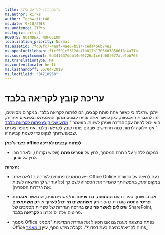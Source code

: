 ```yaml
---
title: עריכת קובץ לקריאה בלבד
ms.author: kirks
author: Techwriter40
ms.date: 9/10/2018
ms.audience: ITPro
ms.topic: article
ROBOTS: NOINDEX, NOFOLLOW
localization_priority: Normal
ms.assetid: 7fd02fc7-4aaf-4ae6-b514-ceda456b74e2
ms.openlocfilehash: 5fcf591c5312daf7b817b17056078506f1d4a77b
ms.sourcegitcommit: 6d341637dbb14e90726a1ce1d68f077ace9bb765
ms.translationtype: MT
ms.contentlocale: he-IL
ms.lasthandoff: 06/04/2019
ms.locfileid: "34718958"
---
```

# <a name="edit-a-read-only-file"></a>עריכת קובץ לקריאה בלבד

<p style="mso-margin-top-alt: auto; mso-margin-bottom-alt: auto; line-height: normal;"><span style="mso-fareast-font-family: 'Times New Roman'; mso-bidi-font-family: Calibri; mso-bidi-theme-font: minor-latin;">ייתכן שתגלה כי כאשר אתה פותח קבצים, הם לפתוח לקריאה בלבד. במקרים מסוימים, זהו להגברת האבטחה, כגון כאשר אתה פותח קבצים מתוך האינטרנט ובפעמים אחרות, הוא יכול להיות עקב הגדרה שניתן לשנות. במאמר &ldquo; <a href="https://support.office.com/en-us/article/Why-did-my-file-open-read-only-3ab4b792-da50-4b38-8628-14c64e1f1d15"><span style="color: blue;">מדוע שלי קובץ פתוח לקריאה בלבד</span></a> &rdquo; אנו חלוקה לרמות כמה תרחישים שבהם פותח קובץ לקריאה בלבד ואת מספר צעדים שבאפשרותך לנקוט כדי לשנות קביעה זו.</span></p> <p style="mso-margin-top-alt: auto; mso-margin-bottom-alt: auto; line-height: normal;"><strong><span style="mso-fareast-font-family: 'Times New Roman'; mso-bidi-font-family: Calibri; mso-bidi-theme-font: minor-latin;">כאן&rsquo;s כיצד office לפתוח קבצים לעריכה.</span></strong></p> <ul> <li style="mso-margin-top-alt: auto; mso-margin-bottom-alt: auto; line-height: normal;"><span style="mso-fareast-font-family: 'Times New Roman'; mso-bidi-font-family: Calibri; mso-bidi-theme-font: minor-latin;">במקום ללחוץ על כותרת המסמך, לחץ על <strong>תפריט פתח</strong> (שלוש נקודות), ולאחר מכן לחץ על <strong>ערוך</strong>.</span></li> </ul> <p style="mso-margin-top-alt: auto; mso-margin-bottom-alt: auto; line-height: normal;"><strong><span style="mso-fareast-font-family: 'Times New Roman'; mso-bidi-font-family: Calibri; mso-bidi-theme-font: minor-latin;">הערות:</span></strong></p> <ul> <li style="mso-margin-top-alt: auto; mso-margin-bottom-alt: auto; line-height: normal;"><span style="mso-fareast-font-family: 'Times New Roman'; mso-bidi-font-family: Calibri; mso-bidi-theme-font: minor-latin;">אם אתה&rsquo;d יש מסמכים פתוחים לעריכה ב- Office Online בעת לחיצה על הכותרת במקום זאת, באפשרותך להגדיר את הספריה לשם כך (כל עוד יש לך הרשאה לשנות את הגדרות הספריה):</span></li> </ul> <ul> <li style="mso-margin-top-alt: auto; mso-margin-bottom-alt: auto; line-height: normal;"><span style="mso-bidi-font-family: Calibri; mso-bidi-theme-font: minor-latin;">אם ברשותך ספריות עם <strong style="box-sizing: border-box;">ההוצאה</strong>, <strong style="box-sizing: border-box;">נדרש </strong>עמודות/מטה-נתונים,&nbsp;או כאשר <strong style="box-sizing: border-box;">אבטחת פריטי טיוטה</strong> מוגדרת כהפוך&nbsp;<strong style="box-sizing: border-box;">רק משתמשים מי יכול לערוך</strong> או&nbsp;<strong style="box-sizing: border-box;">רק משתמשים שיכולים לאשר פריטים</strong> בגירסה הגדרות של ספריית מסמכים של SharePoint, פריטים אלה יסונכרנו כ <strong style="mso-bidi-font-weight: normal;">לקריאה בלבד.</strong></span></li> </ul> <ul> <li style="mso-margin-top-alt: auto; mso-margin-bottom-alt: auto; line-height: normal;"><span style="mso-fareast-font-family: 'Times New Roman'; mso-bidi-font-family: Calibri; mso-bidi-theme-font: minor-latin;">מסמך Office נפתח בתצוגה מוגנת גם אם תפעיל את הגדרת המדיניות "מסמכי Office פתוח לקריאה/כתיבה בעת דפדוף". לקבלת מידע נוסף, עיין <a href="https://support.microsoft.com/en-us/help/983047/an-office-document-opens-in-protected-view-even-though-you-enable-the">זו <span style="color: blue;">מאמר.</span></a></span></li> </ul>

